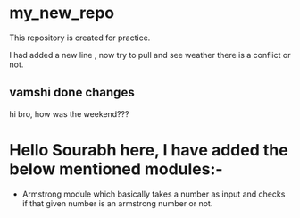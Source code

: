 # my_new_repo
This repository is created for practice.

I had added a new line , now try to pull and see weather there is a conflict or not.

## vamshi done changes

hi bro, how was the weekend???

# Hello Sourabh here, I have added the below mentioned modules:-
- Armstrong module which basically takes a number as input and checks if that given number is an armstrong number or not.